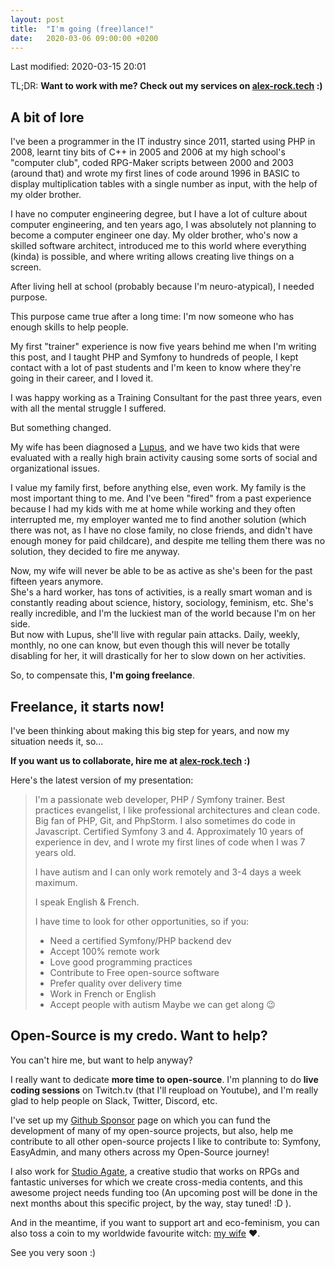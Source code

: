 ```yaml
---
layout: post
title:  "I'm going (free)lance!"
date:   2020-03-06 09:00:00 +0200
---
```


Last modified: 2020-03-15 20:01

TL;DR: **Want to work with me? Check out my services on [alex-rock.tech](https://alex-rock.tech/en) :)**

## A bit of lore

I've been a programmer in the IT industry since 2011, started using PHP in 2008, learnt tiny bits of C++ in 2005 and 2006 at my high school's "computer club", coded RPG-Maker scripts between 2000 and 2003 (around that) and wrote my first lines of code around 1996 in BASIC to display multiplication tables with a single number as input, with the help of my older brother.

I have no computer engineering degree, but I have a lot of culture about computer engineering, and ten years ago, I was absolutely not planning to become a computer engineer one day. My older brother, who's now a skilled software architect, introduced me to this world where everything (kinda) is possible, and where writing allows creating live things on a screen.

After living hell at school (probably because I'm neuro-atypical), I needed purpose.

This purpose came true after a long time: I'm now someone who has enough skills to help people.

My first "trainer" experience is now five years behind me when I'm writing this post, and I taught PHP and Symfony to hundreds of people, I kept contact with a lot of past students and I'm keen to know where they're going in their career, and I loved it.

I was happy working as a Training Consultant for the past three years, even with all the mental struggle I suffered.

But something changed.

My wife has been diagnosed a [Lupus](https://en.wikipedia.org/wiki/Systemic_lupus_erythematosus), and we have two kids that were evaluated with a really high brain activity causing some sorts of social and organizational issues.

I value my family first, before anything else, even work. My family is the most important thing to me. And I've been "fired" from a past experience because I had my kids with me at home while working and they often interrupted me, my employer wanted me to find another solution (which there was not, as I have no close family, no close friends, and didn't have enough money for paid childcare), and despite me telling them there was no solution, they decided to fire me anyway.

Now, my wife will never be able to be as active as she's been for the past fifteen years anymore.<br>
She's a hard worker, has tons of activities, is a really smart woman and is constantly reading about science, history, sociology, feminism, etc. She's really incredible, and I'm the luckiest man of the world because I'm on her side.<br>
But now with Lupus, she'll live with regular pain attacks. Daily, weekly, monthly, no one can know, but even though this will never be totally disabling for her, it will drastically for her to slow down on her activities.

So, to compensate this, **I'm going freelance**.

## Freelance, it starts now!

I've been thinking about making this big step for years, and now my situation needs it, so...

**If you want us to collaborate, hire me at [alex-rock.tech](https://alex-rock.tech/en) :)**

Here's the latest version of my presentation:

> I'm a passionate web developer, PHP / Symfony trainer. Best practices evangelist, I like professional architectures and clean code. Big fan of PHP, Git, and PhpStorm. I also sometimes do code in Javascript. Certified Symfony 3 and 4. Approximately 10 years of experience in dev, and I wrote my first lines of code when I was 7 years old.
> 
> I have autism and I can only work remotely and 3-4 days a week maximum.
> 
> I speak English & French.
> 
> I have time to look for other opportunities, so if you:
> * Need a certified Symfony/PHP backend dev
> * Accept 100% remote work
> * Love good programming practices
> * Contribute to Free open-source software
> * Prefer quality over delivery time
> * Work in French or English
> * Accept people with autism
> Maybe we can get along 😉

## Open-Source is my credo. Want to help?

You can't hire me, but want to help anyway?

I really want to dedicate **more time to open-source**. I'm planning to do **live coding sessions** on Twitch.tv (that I'll reupload on Youtube), and I'm really glad to help people on Slack, Twitter, Discord, etc.

I've set up my [Github Sponsor](https://github.com/sponsors/pierstoval) page on which you can fund the development of many of my open-source projects, but also, help me contribute to all other open-source projects I like to contribute to: Symfony, EasyAdmin, and many others across my Open-Source journey!

I also work for [Studio Agate](https://www.studio-agate.com/en), a creative studio that works on RPGs and fantastic universes for which we create cross-media contents, and this awesome project needs funding too (An upcoming post will be done in the next months about this specific project, by the way, stay tuned! :D ).

And in the meantime, if you want to support art and eco-feminism, you can also toss a coin to my worldwide favourite witch: [my wife](https://fr.tipeee.com/helene-rock-photographie) ♥.

See you very soon :)
